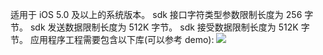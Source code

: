 
适用于 iOS 5.0 及以上的系统版本。
sdk 接口字符类型参数限制长度为 256 字节。
sdk 发送数据限制长度为 512K 字节。
sdk 接受数据限制长度为 512K 字节。
应用程序工程需要包含以下库(可以参考 demo):
![](https://main.qcloudimg.com/raw/dab523fae1934af9d3ad1d5ff872e9e4.png)